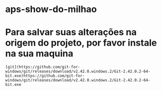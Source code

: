 # aps-show-do-milhao
<h1>Para salvar suas alterações na origem do projeto, por favor instale na sua maquina</h1>

```
[git](https://github.com/git-for-windows/git/releases/download/v2.42.0.windows.2/Git-2.42.0.2-64-bit.exe)https://github.com/git-for-windows/git/releases/download/v2.42.0.windows.2/Git-2.42.0.2-64-bit.exe
```  
